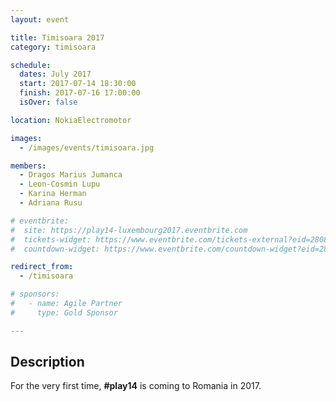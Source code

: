 ```yaml
---
layout: event

title: Timisoara 2017
category: timisoara

schedule:
  dates: July 2017
  start: 2017-07-14 18:30:00
  finish: 2017-07-16 17:00:00
  isOver: false

location: NokiaElectromotor

images:
  - /images/events/timisoara.jpg

members:
  - Dragos Marius Jumanca
  - Leon-Cosmin Lupu
  - Karina Herman
  - Adriana Rusu

# eventbrite: 
#  site: https://play14-luxembourg2017.eventbrite.com
#  tickets-widget: https://www.eventbrite.com/tickets-external?eid=28083088273&ref=etckt
#  countdown-widget: https://www.eventbrite.com/countdown-widget?eid=28083088273

redirect_from:
  - /timisoara

# sponsors:
#   - name: Agile Partner
#     type: Gold Sponsor

---
```


## Description
For the very first time, **#play14** is coming to Romania in 2017.
